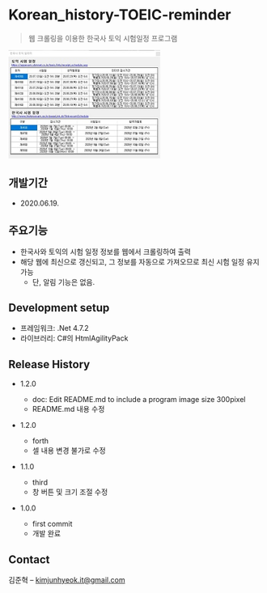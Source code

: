 # Korean_history-TOEIC-reminder
>웹 크롤링을 이용한 한국사 토익 시험일정 프로그램

![](readme-img/header.jpg)


## 개발기간
* 2020.06.19.


## 주요기능
* 한국사와 토익의 시험 일정 정보를 웹에서 크롤링하여 출력
* 해당 웹에 최신으로 갱신되고, 그 정보를 자동으로 가져오므로 최신 시험 일정 유지 가능
    * 단, 알림 기능은 없음.


## Development setup
* 프레임워크: .Net 4.7.2
* 라이브러리: C#의 HtmlAgilityPack


## Release History

* 1.2.0
    * doc: Edit README.md to include a program image size 300pixel
    * README.md 내용 수정

* 1.2.0
    * forth
    * 셀 내용 변경 불가로 수정

* 1.1.0
    * third
    * 창 버튼 및 크기 조절 수정

* 1.0.0
    * first commit
    * 개발 완료


## Contact

김준혁 – kimjunhyeok.it@gmail.com
